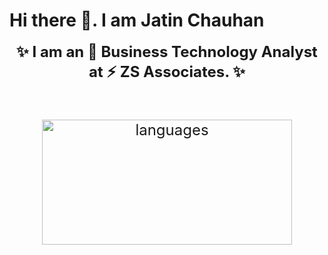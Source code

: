 # Hi there 👋. I am Jatin Chauhan
<!--
**jatinchauhann/jatinchauhann** is a  _special_ ✨ repository because its `README.md` (this file) appears on your GitHub profile.

Here are some ideas to get you started:

-  I’m currently working on ...
- 🌱 I’m currently learning ...
- 👯 I’m looking to collaborate on ...
- 🤔 I’m looking for help with ...
- 💬 Ask me about ...
- 📫 How to reach me: ...
- 😄 Pronouns: ...
-  Fun fact: ...
-->

<p align="center">

<div style="font-size:24px" align="center"><b> ✨ I am an 🔭 Business Technology Analyst at ⚡ <b>ZS Associates.</b> ✨</b>
<br>
<br>
<!--
</p>
<br> <br>
<p align="center">
    <img  src="https://komarev.com/ghpvc/?username=jatinchauhann&label=Profile+viewers+since+18-Aug-2020" alt="viewers" />
</p>
<p align="center">
    <img  src="https://github-readme-stats.vercel.app/api?username=jatinchauhann&count_private=true&show_icons=true&include_all_commits=true)" alt="summary" width="400" height="200"/>
</p>
-->
<p align="center">
    <img  src="https://github-readme-stats.vercel.app/api/top-langs/?username=jatinchauhann&layout=compact" alt="languages" width="400" height="200"/>
</p>
